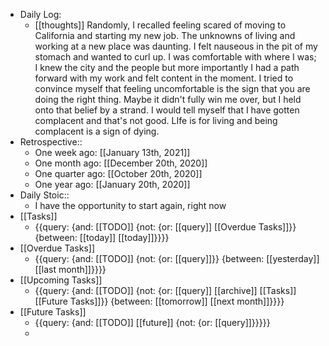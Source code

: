 - Daily Log:
    - [[thoughts]] Randomly, I recalled feeling scared of moving to California and starting my new job. The unknowns of living and working at a new place was daunting. I felt nauseous in the pit of my stomach and wanted to curl up. I was comfortable with where I was; I knew the city and the people but more importantly I had a path forward with my work and felt content in the moment. I tried to convince myself that feeling uncomfortable is the sign that you are doing the right thing. Maybe it didn't fully win me over, but I held onto that belief by a strand. I would tell myself that I have gotten complacent and that's not good. LIfe is for living and being complacent is a sign of dying.
- Retrospective::
    - One week ago: [[January 13th, 2021]]
    - One month ago: [[December 20th, 2020]]
    - One quarter ago: [[October 20th, 2020]]
    - One year ago: [[January 20th, 2020]]
- Daily Stoic::
    - I have the opportunity to start again, right now
- [[Tasks]]
    - {{query: {and: [[TODO]] {not: {or: [[query]] [[Overdue Tasks]]}} {between: [[today]] [[today]]}}}}
- [[Overdue Tasks]]
    - {{query: {and: [[TODO]] {not: {or: [[query]]}} {between: [[yesterday]] [[last month]]}}}}
- [[Upcoming Tasks]]
    - {{query: {and: [[TODO]] {not: {or: [[query]] [[archive]] [[Tasks]] [[Future Tasks]]}} {between: [[tomorrow]] [[next month]]}}}}
- [[Future Tasks]]
    - {{query: {and: [[TODO]] [[future]] {not: {or: [[query]]}}}}}
    - 
